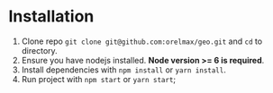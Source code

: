 # Installation

1. Clone repo `git clone git@github.com:orelmax/geo.git` and `cd` to directory.
2. Ensure you have nodejs installed. **Node version >= 6 is required**.
3. Install dependencies with `npm install` or `yarn install`.
4. Run project with `npm start` or `yarn start`;
